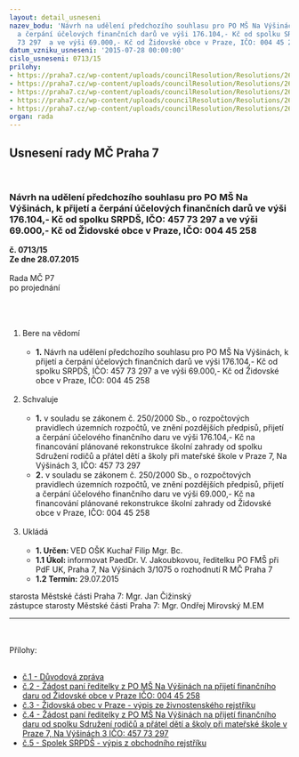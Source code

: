 ```yaml
---
layout: detail_usneseni
nazev_bodu: 'Návrh na udělení předchozího souhlasu pro PO MŠ Na Výšinách, k přijetí
  a čerpání účelových finančních darů ve výši 176.104,- Kč od spolku SRPDŠ, IČO: 457
  73 297  a ve výši 69.000,- Kč od Židovské obce v Praze, IČO: 004 45 258 '
datum_vzniku_usneseni: '2015-07-28 00:00:00'
cislo_usneseni: 0713/15
prilohy:
- https://praha7.cz/wp-content/uploads/councilResolution/Resolutions/26136/713_15_PRIL1.doc
- https://praha7.cz/wp-content/uploads/councilResolution/Resolutions/26136/48-15-%c5%be%c3%a1dost_-_dar_%c5%beop.doc
- https://praha7.cz/wp-content/uploads/councilResolution/Resolutions/26136/48-15-v%c3%bdpis_%c5%beidovsk%c3%a9_obce.pdf
- https://praha7.cz/wp-content/uploads/councilResolution/Resolutions/26136/48-15-%c5%be%c3%a1dost_dar__srpd%c5%a1.doc
- https://praha7.cz/wp-content/uploads/councilResolution/Resolutions/26136/48-15-vypis_srp%c5%a1.pdf
organ: rada
---
```

<div id="ucUsn_pList" class="usn">
	<span><h2>Usnesení rady MČ Praha 7 </h2>
<br></span><div class="standBody">
<span><h3>Návrh na udělení předchozího souhlasu pro PO MŠ Na Výšinách, k přijetí a čerpání účelových finančních darů ve výši 176.104,- Kč od spolku SRPDŠ, IČO: 457 73 297  a ve výši 69.000,- Kč od Židovské obce v Praze, IČO: 004 45 258 </h3></span><div class="center">
		<strong>č. 0713/15</strong><br>
	</div>
<div class="center">
		<strong>Ze dne 28.07.2015</strong><br><br>
	</div>Rada MČ P7<br>po projednání<br><br><br><ol>
<br><li>Bere na vědomí<br><ul>
<br><li>
<strong>1.</strong> Návrh na udělení předchozího souhlasu pro PO MŠ Na Výšinách, k přijetí a čerpání účelových finančních darů ve výši 176.104,- Kč od spolku SRPDŠ, IČO: 457 73 297 a ve výši 69.000,- Kč od Židovské obce v Praze, IČO: 004 45 258 </li>
</ul>
<br>
</li>
<li>Schvaluje<br><ul>
<br><li>
<strong>1.</strong> v souladu se zákonem č. 250/2000 Sb., o rozpočtových pravidlech územních rozpočtů, ve znění pozdějších předpisů, přijetí a čerpání účelového finančního daru ve výši 176.104,- Kč na financování plánované rekonstrukce školní zahrady od spolku Sdružení rodičů a přátel dětí a školy při mateřské škole v Praze 7, Na Výšinách 3, IČO: 457 73 297<br>
</li>
<li>
<strong>2.</strong> v souladu se zákonem č. 250/2000 Sb., o rozpočtových pravidlech územních rozpočtů, ve znění pozdějších předpisů, přijetí a čerpání účelového finančního daru ve výši 69.000,- Kč na financování plánované rekonstrukce školní zahrady od Židovské obce v Praze, IČO: 004 45 258 </li>
</ul>
<br>
</li>
<li>Ukládá<br><ul>
<br><li>
<strong>1. Určen: </strong>VED OŠK Kuchař Filip Mgr. Bc.<br>
</li>
<li>
<strong>1.1 Úkol: </strong>informovat PaedDr. V. Jakoubkovou, ředitelku PO FMŠ při PdF UK, Praha 7, Na Výšinách 3/1075 o rozhodnutí R MČ Praha 7<br>
</li>
<li>
<strong>1.2 Termín: </strong>29.07.2015</li>
</ul>
</li>
</ol>starosta Městské části Praha 7: Mgr. Jan Čižinský<br>zástupce starosty Městské části Praha 7: Mgr. Ondřej Mirovský M.EM <br><hr>
<br><br>Přílohy: <br><ul>
<br><li>
<a href="/zdroj.aspx?typ=4&amp;Id=65266&amp;sh=-907848171" target="_blank" title="Odkaz na soubor - 23 kB - nové okno">č.1 - Důvodová zpráva</a> <br>
</li>
<li>
<a href="/zdroj.aspx?typ=4&amp;id=65121&amp;sh=2102836629" target="_blank" title="Odkaz na soubor - 35,5 kB - nové okno">č.2 - Žádost paní ředitelky z PO MŠ Na Výšinách na přijetí finančního daru od Židovské obce v Praze IČO: 004 45 258</a> <br>
</li>
<li>
<a href="/zdroj.aspx?typ=4&amp;id=65122&amp;sh=2101893557" target="_blank" title="Odkaz na soubor - 107,1 kB - nové okno">č.3 - Židovská obec v Praze - výpis ze živnostenského rejstříku</a> <br>
</li>
<li>
<a href="/zdroj.aspx?typ=4&amp;id=65123&amp;sh=2102900181" target="_blank" title="Odkaz na soubor - 35,5 kB - nové okno">č.4 - Žádost paní ředitelky z PO MŠ Na Výšinách na přijetí finančního daru od spolku Sdružení rodičů a přátel dětí a školy při mateřské škole v Praze 7, Na Výšinách 3 IČO: 457 73 297 </a><br>
</li>
<li>
<a href="/zdroj.aspx?typ=4&amp;id=65124&amp;sh=2102735093" target="_blank" title="Odkaz na soubor - 51,3 kB - nové okno">č.5 - Spolek SRPDŠ - výpis z obchodního rejstříku</a> </li>
</ul>
</div>
</div>